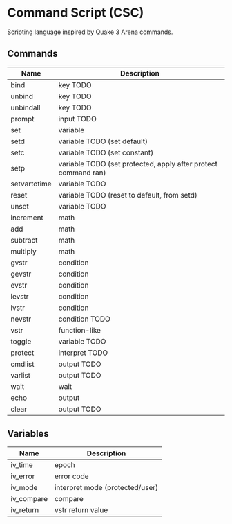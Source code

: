 # Command Script (CSC)
Scripting language inspired by Quake 3 Arena commands.

## Commands
|      Name     | Description |
| ------------- | ----------- |
|         bind | key TODO |
|       unbind | key TODO |
|    unbindall | key TODO |
|       prompt | input TODO |
|          set | variable |
|         setd | variable TODO (set default) |
|         setc | variable TODO (set constant) |
|         setp | variable TODO (set protected, apply after protect command ran) |
| setvartotime | variable TODO |
|        reset | variable TODO (reset to default, from setd) |
|        unset | variable TODO |
|    increment | math |
|          add | math |
|     subtract | math |
|     multiply | math |
|        gvstr | condition |
|       gevstr | condition |
|        evstr | condition |
|       levstr | condition |
|        lvstr | condition |
|       nevstr | condition TODO |
|         vstr | function-like |
|       toggle | variable TODO |
|      protect | interpret TODO |
|      cmdlist | output TODO |
|      varlist | output TODO |
|         wait | wait |
|         echo | output |
|        clear | output TODO |

## Variables
|    Name    | Description |
| ---------- | ----------- |
| iv_time    | epoch |
| iv_error   | error code |
| iv_mode    | interpret mode (protected/user) |
| iv_compare | compare |
| iv_return  | vstr return value |
